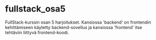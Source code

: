 # fullstack_osa5
FullStack-kurssin osan 5 harjoitukset. Kansiossa 'backend' on frontendin kehittämiseen käytetty backend-sovellus ja kansiossa 'frontend' itse tehtäviin liittyvä frontend-koodi.
